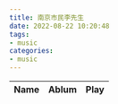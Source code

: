 ```yaml
---
title: 南京市民李先生
date: 2022-08-22 10:20:48
tags:
- music
categories:
- music
---
```


<table>
    <thead>
        <tr>
            <th>Name</th>
            <th>Ablum</th>
            <th>Play</th>
        </tr>
    </thead>
    <tbody id="music-list">
    </tbody>
</table>
</table>
<script src="https://cdn.jsdelivr.net/npm/jquery/dist/jquery.min.js"></script>
<script>
    $.get('https://cdn.jsdelivr.net/gh/nj-lizhi/song/audio/download.txt', function(data, status) {
        let musicList = data.trim().split('\n')
        let musicInfo, musicName, musicAlbum, musicUrl
        for (i in musicList) {
            musicInfo = musicList[i].split('/')
            musicName = musicInfo[8].replace('.mp3', '')
            musicAlbum = musicInfo[7]
            musicUrl = musicList[i]
            console.log(musicName, musicAlbum, musicUrl)
            $('#music-list').append(`
                <tr>
                    <td>${musicName}</td>
                    <td>${musicAlbum}</td>
                    <td>
                        <audio src="${musicUrl}" preload="none" style="height: 35px" controls loop>
                            你的浏览器不支持 audio 标签。
                        </audio>
                    </td>
                </tr>
            `)
        }
    })
</script>